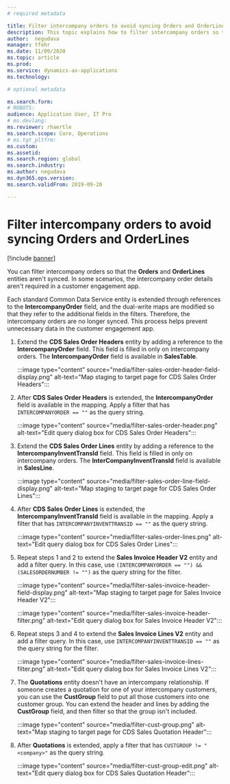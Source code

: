 ```yaml
---
# required metadata

title: Filter intercompany orders to avoid syncing Orders and OrderLines
description: This topic explains how to filter intercompany orders so that the Orders and OrderLines entities aren't synced.
author:  negudava
manager: tfehr
ms.date: 11/09/2020
ms.topic: article
ms.prod: 
ms.service: dynamics-ax-applications
ms.technology: 

# optional metadata

ms.search.form: 
# ROBOTS: 
audience: Application User, IT Pro
# ms.devlang: 
ms.reviewer: rhaertle
ms.search.scope: Core, Operations
# ms.tgt_pltfrm: 
ms.custom: 
ms.assetid: 
ms.search.region: global
ms.search.industry: 
ms.author: negudava
ms.dyn365.ops.version: 
ms.search.validFrom: 2019-09-20

---
```


# Filter intercompany orders to avoid syncing Orders and OrderLines

[!include [banner](../../includes/banner.md)]

You can filter intercompany orders so that the **Orders** and **OrderLines** entities aren't synced. In some scenarios, the intercompany order details aren't required in a customer engagement app.

Each standard Common Data Service entity is extended through references to the **IntercompanyOrder** field, and the dual-write maps are modified so that they refer to the additional fields in the filters. Therefore, the intercompany orders are no longer synced. This process helps prevent unnecessary data in the customer engagement app.

1. Extend the **CDS Sales Order Headers** entity by adding a reference to the **IntercompanyOrder** field. This field is filled in only on intercompany orders. The **IntercompanyOrder** field is available in **SalesTable**.

    :::image type="content" source="media/filter-sales-order-header-field-display.png" alt-text="Map staging to target page for CDS Sales Order Headers":::

2. After **CDS Sales Order Headers** is extended, the **IntercompanyOrder** field is available in the mapping. Apply a filter that has `INTERCOMPANYORDER == ""` as the query string.

    :::image type="content" source="media/filter-sales-order-header.png" alt-text="Edit query dialog box for CDS Sales Order Headers":::

3. Extend the **CDS Sales Order Lines** entity by adding a reference to the **IntercompanyInventTransId** field. This field is filled in only on intercompany orders. The **InterCompanyInventTransId** field is available in **SalesLine**.

    :::image type="content" source="media/filter-sales-order-line-field-display.png" alt-text="Map staging to target page for CDS Sales Order Lines":::

4. After **CDS Sales Order Lines** is extended, the **IntercompanyInventTransId** field is available in the mapping. Apply a filter that has `INTERCOMPANYINVENTTRANSID == ""` as the query string.

    :::image type="content" source="media/filter-sales-order-lines.png" alt-text="Edit query dialog box for CDS Sales Order Lines":::

5. Repeat steps 1 and 2 to extend the **Sales Invoice Header V2** entity and add a filter query. In this case, use `(INTERCOMPANYORDER == "") && (SALESORDERNUMBER != "")` as the query string for the filter.

    :::image type="content" source="media/filter-sales-invoice-header-field-display.png" alt-text="Map staging to target page for Sales Invoice Header V2":::

    :::image type="content" source="media/filter-sales-invoice-header-filter.png" alt-text="Edit query dialog box for Sales Invoice Header V2":::

6. Repeat steps 3 and 4 to extend the **Sales Invoice Lines V2** entity and add a filter query. In this case, use `INTERCOMPANYINVENTTRANSID == ""` as the query string for the filter.

    :::image type="content" source="media/filter-sales-invoice-lines-filter.png" alt-text="Edit query dialog box for Sales Invoice Lines V2":::

7. The **Quotations** entity doesn't have an intercompany relationship. If someone creates a quotation for one of your intercompany customers, you can use the **CustGroup** field to put all those customers into one customer group. You can extend the header and lines by adding the **CustGroup** field, and then filter so that the group isn't included.

    :::image type="content" source="media/filter-cust-group.png" alt-text="Map staging to target page for CDS Sales Quotation Header":::

8. After **Quotations** is extended, apply a filter that has `CUSTGROUP != "<company>"` as the query string.

    :::image type="content" source="media/filter-cust-group-edit.png" alt-text="Edit query dialog box for CDS Sales Quotation Header":::
